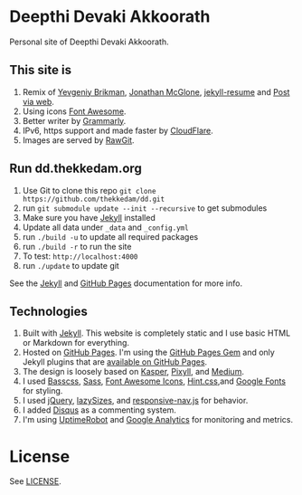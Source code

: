 # Deepthi Devaki Akkoorath

Personal site of Deepthi Devaki Akkoorath.

## This site is 

1. Remix of [Yevgeniy Brikman](http://www.ybrikman.com), 
[Jonathan McGlone](http://jmcglone.com/), 
[jekyll-resume](https://github.com/philipithomas/jekyll-resume) 
and [Post via web](https://github.com/vrypan/jekyll-post-via-web).
1. Using icons [Font Awesome](http://fortawesome.github.io/Font-Awesome/).
1. Better writer by [Grammarly](https://app.grammarly.com/).
1. IPv6, https support and made faster by [CloudFlare](https://www.cloudflare.com/).
1. Images are served by [RawGit](http://rawgit.com/).

## Run dd.thekkedam.org

1. Use Git to clone this repo  `git clone https://github.com/thekkedam/dd.git`
1. run `git submodule update --init --recursive` to get submodules
1. Make sure you have [Jekyll](http://jekyllrb.com/docs/installation/) installed
1. Update all data under `_data` and `_config.yml`
1. run `./build -u` to update all required packages
1. run `./build -r` to run the site
1. To test: `http://localhost:4000`
1. run `./update` to update git

See the [Jekyll](http://jekyllrb.com/) and [GitHub Pages](https://pages.github.com/)
documentation for more info.

## Technologies

1. Built with [Jekyll](http://jekyllrb.com/). This website is completely static
   and I use basic HTML or Markdown for everything.
1. Hosted on [GitHub Pages](https://pages.github.com/). I'm using the 
   [GitHub Pages Gem](https://help.github.com/articles/using-jekyll-with-pages/)
   and only Jekyll plugins that are 
   [available on GitHub Pages](https://help.github.com/articles/repository-metadata-on-github-pages/).
1. The design is loosely based on [Kasper](https://github.com/rosario/kasper),
   [Pixyll](http://pixyll.com/), and [Medium](https://medium.com/).
1. I used [Basscss](http://www.basscss.com/), [Sass](http://sass-lang.com/),
   [Font Awesome Icons](http://fortawesome.github.io/Font-Awesome/icons/),
   [Hint.css](http://kushagragour.in/lab/hint/),and 
   [Google Fonts](https://www.google.com/fonts) for styling.
1. I used [jQuery](https://jquery.com/), [lazySizes](http://afarkas.github.io/lazysizes/), 
   and [responsive-nav.js](http://responsive-nav.com/) for behavior.
1. I added [Disqus](https://disqus.com/websites/) as a commenting system.
1. I'm using [UptimeRobot](http://uptimerobot.com/) and 
   [Google Analytics](http://www.google.com/analytics/) for monitoring and
   metrics.

# License

See [LICENSE](http://dd.thekkedam.org/LICENSE/).
